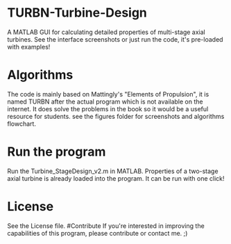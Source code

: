 # TURBN-Turbine-Design
A MATLAB GUI for calculating detailed properties of multi-stage axial turbines. See the interface screenshots or just run the code, it's pre-loaded with examples!

# Algorithms
The code is mainly based on Mattingly's "Elements of Propulsion", it is named TURBN after the actual program which is not available on the internet. It does solve the problems in the book so it would be a useful resource for students.
see the figures folder for screenshots and algorithms flowchart.

# Run the program
Run the Turbine_StageDesign_v2.m in MATLAB.
Properties of a two-stage axial turbine is already loaded into the program. It can be run with one click!

# License
See the License file.
#Contribute
If you're interested in improving the capabilities of this program, please contribute or contact me. ;)
